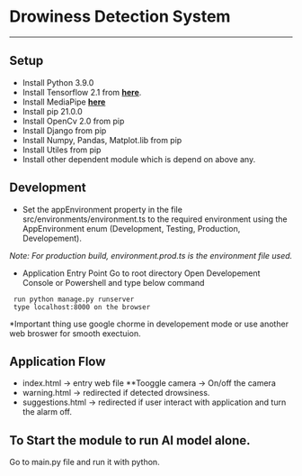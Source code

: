 # Drowiness Detection System
-----------------------------

## Setup

* Install Python 3.9.0
* Install Tensorflow 2.1 from **[here](https://www.tensorflow.org/install)**.
* Install MediaPipe  **[here](https://google.github.io/mediapipe/getting_started/python)**
* Install pip 21.0.0
* Install OpenCv 2.0 from pip
* Install Django from pip
* Install Numpy, Pandas, Matplot.lib from pip
* Install Utiles from pip
* Install other dependent module which is depend on above any.


## Development

* Set the appEnvironment property in the file src/environments/environment.ts to the required environment using the AppEnvironment enum (Development,
  Testing,
  Production,
  Developement).
  
*Note: For production build, environment.prod.ts is the environment file used.*



* Application Entry Point
Go to root directory
Open Developement Console or Powershell and type below command

```
 run python manage.py runserver
 type localhost:8000 on the browser
```

*Important thing use google chorme in developement mode or use another web broswer for smooth exectuion.

## Application Flow
* index.html -> entry web file
  **Tooggle camera -> On/off the camera
* warning.html -> redirected if detected drowsiness.
* suggestions.html ->  redirected if user interact with application and turn the alarm off.



## To Start the module to run AI model alone.
Go to main.py file and run it with python.
